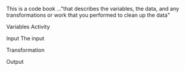 This is a code book
..."that describes the variables, the data, and any transformations or work that you performed to clean up the data"

Variables
Activity



Input
The input 


Transformation


Output
